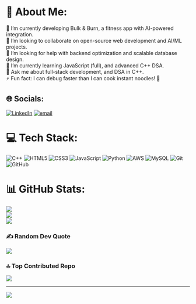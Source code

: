# 💫 About Me:
🔭 I’m currently developing Bulk & Burn, a fitness app with AI-powered integration.<br>🤝 I’m looking to collaborate on open-source web development and AI/ML projects.<br>🤲 I’m looking for help with backend optimization and scalable database design.<br>🌱 I’m currently learning JavaScript (full), and advanced C++ DSA.<br>💬 Ask me about full-stack development, and DSA in C++.<br>⚡ Fun fact: I can debug faster than I can cook instant noodles! 🍜


## 🌐 Socials:
[![LinkedIn](https://img.shields.io/badge/LinkedIn-%230077B5.svg?logo=linkedin&logoColor=white)](https://linkedin.com/in/shivanshhh99) [![email](https://img.shields.io/badge/Email-D14836?logo=gmail&logoColor=white)](mailto:shivanshrattan.work@gmail.com) 

# 💻 Tech Stack:
![C++](https://img.shields.io/badge/c++-%2300599C.svg?style=plastic&logo=c%2B%2B&logoColor=white) ![HTML5](https://img.shields.io/badge/html5-%23E34F26.svg?style=plastic&logo=html5&logoColor=white) ![CSS3](https://img.shields.io/badge/css3-%231572B6.svg?style=plastic&logo=css3&logoColor=white) ![JavaScript](https://img.shields.io/badge/javascript-%23323330.svg?style=plastic&logo=javascript&logoColor=%23F7DF1E) ![Python](https://img.shields.io/badge/python-3670A0?style=plastic&logo=python&logoColor=ffdd54) ![AWS](https://img.shields.io/badge/AWS-%23FF9900.svg?style=plastic&logo=amazon-aws&logoColor=white) ![MySQL](https://img.shields.io/badge/mysql-4479A1.svg?style=plastic&logo=mysql&logoColor=white) ![Git](https://img.shields.io/badge/git-%23F05033.svg?style=plastic&logo=git&logoColor=white) ![GitHub](https://img.shields.io/badge/github-%23121011.svg?style=plastic&logo=github&logoColor=white)
# 📊 GitHub Stats:
![](https://github-readme-stats.vercel.app/api?username=Shivanshhh99&theme=merko&hide_border=false&include_all_commits=false&count_private=false)<br/>
![](https://nirzak-streak-stats.vercel.app/?user=Shivanshhh99&theme=merko&hide_border=false)<br/>
![](https://github-readme-stats.vercel.app/api/top-langs/?username=Shivanshhh99&theme=merko&hide_border=false&include_all_commits=false&count_private=false&layout=compact)

### ✍️ Random Dev Quote
![](https://quotes-github-readme.vercel.app/api?type=horizontal&theme=radical)

### 🔝 Top Contributed Repo
![](https://github-contributor-stats.vercel.app/api?username=Shivanshhh99&limit=5&theme=dark&combine_all_yearly_contributions=true)

---
[![](https://visitcount.itsvg.in/api?id=Shivanshhh99&icon=0&color=0)](https://visitcount.itsvg.in)

<!-- Proudly created with GPRM ( https://gprm.itsvg.in ) -->
